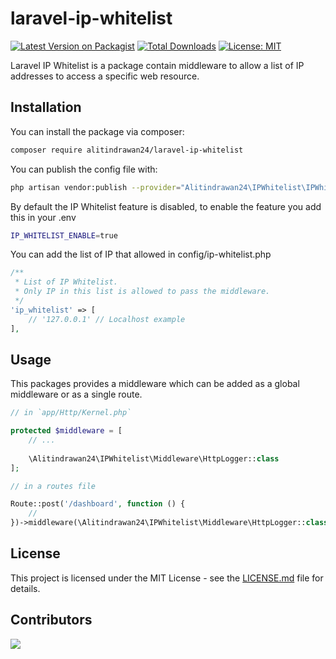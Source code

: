 # laravel-ip-whitelist
[![Latest Version on Packagist](https://img.shields.io/packagist/v/alitindrawan24/laravel-ip-whitelist.svg?style=flat-square)](https://packagist.org/packages/alitindrawan24/laravel-ip-whitelist)
[![Total Downloads](https://img.shields.io/packagist/dt/alitindrawan24/laravel-ip-whitelist.svg?style=flat-square)](https://packagist.org/packages/alitindrawan24/laravel-ip-whitelist)
[![License: MIT](https://img.shields.io/badge/License-MIT-yellow.svg)](https://opensource.org/licenses/MIT)

Laravel IP Whitelist is a package contain middleware to allow a list of IP addresses to access a specific web resource.

## Installation

You can install the package via composer:

```bash
composer require alitindrawan24/laravel-ip-whitelist
```

You can publish the config file with:

```bash
php artisan vendor:publish --provider="Alitindrawan24\IPWhitelist\IPWhitelistServiceProvider" --tag="config" 
```

By default the IP Whitelist feature is disabled, to enable the feature you add this in your .env

```bash
IP_WHITELIST_ENABLE=true
```

You can add the list of IP that allowed in config/ip-whitelist.php

```php
/**
 * List of IP Whitelist.
 * Only IP in this list is allowed to pass the middleware.
 */
'ip_whitelist' => [
    // '127.0.0.1' // Localhost example
],
```

## Usage

This packages provides a middleware which can be added as a global middleware or as a single route.

```php
// in `app/Http/Kernel.php`

protected $middleware = [
    // ...
    
    \Alitindrawan24\IPWhitelist\Middleware\HttpLogger::class
];
```

```php
// in a routes file

Route::post('/dashboard', function () {
    //
})->middleware(\Alitindrawan24\IPWhitelist\Middleware\HttpLogger::class);
```

## License
This project is licensed under the MIT License - see the [LICENSE.md](https://github.com/MarketingPipeline/README-Quotes/blob/main/LICENSE) file for details.

## Contributors
<a href="https://github.com/Alitindrawan24/laravel-ip-whitelist/graphs/contributors">
  <img src="https://contrib.rocks/image?repo=Alitindrawan24/laravel-ip-whitelist" />
</a>
